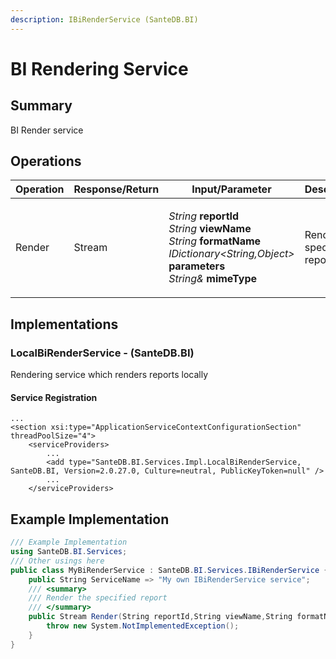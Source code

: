 ```yaml
---
description: IBiRenderService (SanteDB.BI)
---
```


# BI Rendering Service

## Summary

BI Render service

## Operations

| Operation | Response/Return | Input/Parameter                                                                                                                                                                                                                                                         | Description                 |
| --------- | --------------- | ----------------------------------------------------------------------------------------------------------------------------------------------------------------------------------------------------------------------------------------------------------------------- | --------------------------- |
| Render    | Stream          | <p><em>String</em> <strong>reportId</strong><br><em>String</em> <strong>viewName</strong><br><em>String</em> <strong>formatName</strong><br><em>IDictionary&#x3C;String,Object></em> <strong>parameters</strong><br><em>String&#x26;</em> <strong>mimeType</strong></p> | Render the specified report |

## Implementations

### LocalBiRenderService - (SanteDB.BI)

Rendering service which renders reports locally

#### Service Registration

```markup
...
<section xsi:type="ApplicationServiceContextConfigurationSection" threadPoolSize="4">
    <serviceProviders>
        ...
        <add type="SanteDB.BI.Services.Impl.LocalBiRenderService, SanteDB.BI, Version=2.0.27.0, Culture=neutral, PublicKeyToken=null" />
        ...
    </serviceProviders>
```

## Example Implementation

```csharp
/// Example Implementation
using SanteDB.BI.Services;
/// Other usings here
public class MyBiRenderService : SanteDB.BI.Services.IBiRenderService { 
    public String ServiceName => "My own IBiRenderService service";
    /// <summary>
    /// Render the specified report
    /// </summary>
    public Stream Render(String reportId,String viewName,String formatName,IDictionary<String,Object> parameters,String& mimeType){
        throw new System.NotImplementedException();
    }
}
```
